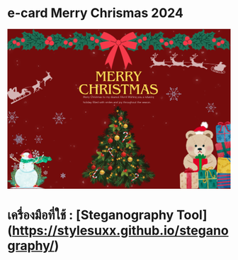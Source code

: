 # e-card Merry Chrismas 2024
![e-card](e-card/e-card.png)
# เครื่องมือที่ใช้ : [Steganography Tool] (https://stylesuxx.github.io/steganography/) 
